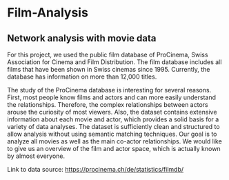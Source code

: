 # Film-Analysis

## Network analysis with movie data

For this project, we used the public film database of ProCinema, Swiss Association for Cinema and Film Distribution. The film database includes all films that have been shown in Swiss cinemas since 1995. Currently, the database has information on more than 12,000 titles.

The study of the ProCinema database is interesting for several reasons. First, most people know films and actors and can more easily understand the relationships. Therefore, the complex relationships between actors arouse the curiosity of most viewers. Also, the dataset contains extensive information about each movie and actor, which provides a solid basis for a variety of data analyses. The dataset is sufficiently clean and structured to allow analysis without using semantic matching techniques. Our goal is to analyze all movies as well as the main co-actor relationships. We would like to give us an overview of the film and actor space, which is actually known by almost everyone.

Link to data source: https://procinema.ch/de/statistics/filmdb/
